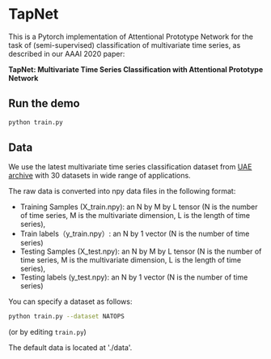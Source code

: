 # TapNet

This is a Pytorch implementation of Attentional Prototype Network for the task of (semi-supervised) classification of multivariate time series, as described in our AAAI 2020 paper:

**TapNet: Multivariate Time Series Classification with Attentional Prototype Network**

## Run the demo

```bash
python train.py
```

## Data

We use the latest multivariate time series classification dataset from [UAE archive](http://timeseriesclassification.com) with 30 datasets in wide range of applications.

The raw data is converted into npy data files in the following format:
* Training Samples (X_train.npy): an N by M by L tensor (N is the number of time series, M is the multivariate dimension, L is the length of time series),
* Train labels（y_train.npy）: an N by 1 vector (N is the number of time series)
* Testing Samples (X_test.npy): an N by M by L tensor (N is the number of time series, M is the multivariate dimension, L is the length of time series),
* Testing labels (y_test.npy): an N by 1 vector (N is the number of time series)

You can specify a dataset as follows:

```bash
python train.py --dataset NATOPS
```

(or by editing `train.py`)

The default data is located at './data'.
